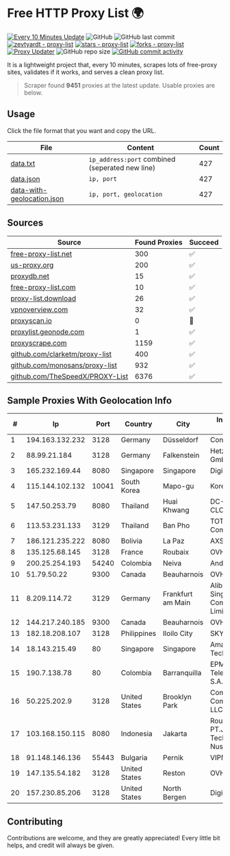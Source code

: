 
# Free HTTP Proxy List 🌍

[![Every 10 Minutes Update](https://github.com/mertguvencli/http-proxy-list/actions/workflows/main.yml/badge.svg?branch=main)](https://github.com/mertguvencli/http-proxy-list/actions/workflows/main.yml)
![GitHub](https://img.shields.io/github/license/mertguvencli/http-proxy-list)
![GitHub last commit](https://img.shields.io/github/last-commit/mertguvencli/http-proxy-list)
[![zevtyardt - proxy-list](https://img.shields.io/static/v1?label=zevtyardt&message=proxy-list&color=blue&logo=github)](https://github.com/zevtyardt/proxy-list "Go to GitHub repo")
[![stars - proxy-list](https://img.shields.io/github/stars/zevtyardt/proxy-list?style=social)](https://github.com/zevtyardt/proxy-list)
[![forks - proxy-list](https://img.shields.io/github/forks/zevtyardt/proxy-list?style=social)](https://github.com/zevtyardt/proxy-list)
[![Proxy Updater](https://github.com/zevtyardt/proxy-list/workflows/Proxy%20Updater/badge.svg)](https://github.com/zevtyardt/proxy-list/actions?query=workflow:"Proxy+Updater")
![GitHub repo size](https://img.shields.io/github/repo-size/zevtyardt/proxy-list)
[![GitHub commit activity](https://img.shields.io/github/commit-activity/m/zevtyardt/proxy-list?logo=commits)](https://github.com/zevtyardt/proxy-list/commits/main)

It is a lightweight project that, every 10 minutes, scrapes lots of free-proxy sites, validates if it works, and serves a clean proxy list.

> Scraper found **9451** proxies at the latest update. Usable proxies are below.

## Usage

Click the file format that you want and copy the URL.

|File|Content|Count|
|----|-------|-----|
|[data.txt](https://raw.githubusercontent.com/mertguvencli/http-proxy-list/main/proxy-list/data.txt)|`ip_address:port` combined (seperated new line)|427|
|[data.json](https://raw.githubusercontent.com/mertguvencli/http-proxy-list/main/proxy-list/data.json)|`ip, port`|427|
|[data-with-geolocation.json](https://raw.githubusercontent.com/mertguvencli/http-proxy-list/main/proxy-list/data-with-geolocation.json)|`ip, port, geolocation`|427|

## Sources

|Source|Found Proxies|Succeed|
|------|-------------|-------|
|[free-proxy-list.net](https://free-proxy-list.net)|300|✅|
|[us-proxy.org](https://www.us-proxy.org)|200|✅|
|[proxydb.net](http://proxydb.net)|15|✅|
|[free-proxy-list.com](https://free-proxy-list.com/?page=&port=&type%5B%5D=http&type%5B%5D=https&up_time=0&search=Search)|10|✅|
|[proxy-list.download](https://www.proxy-list.download/HTTP)|26|✅|
|[vpnoverview.com](https://vpnoverview.com/privacy/anonymous-browsing/free-proxy-servers)|32|✅|
|[proxyscan.io](https://www.proxyscan.io)|0|🚫|
|[proxylist.geonode.com](https://proxylist.geonode.com/api/proxy-list?limit=300&page=1&sort_by=lastChecked&sort_type=desc&protocols=http,https)|1|✅|
|[proxyscrape.com](https://api.proxyscrape.com/v2/?request=displayproxies&protocol=http&timeout=10000&country=all&ssl=all&anonymity=all)|1159|✅|
|[github.com/clarketm/proxy-list](https://raw.githubusercontent.com/clarketm/proxy-list/master/proxy-list-raw.txt)|400|✅|
|[github.com/monosans/proxy-list](https://raw.githubusercontent.com/monosans/proxy-list/main/proxies/http.txt)|932|✅|
|[github.com/TheSpeedX/PROXY-List](https://raw.githubusercontent.com/TheSpeedX/PROXY-List/master/http.txt)|6376|✅|


## Sample Proxies With Geolocation Info

|#|Ip|Port|Country|City|Internet Service Provider|
|-|--|----|-------|----|-------------------------|
|1|194.163.132.232|3128|Germany|Düsseldorf|Contabo GmbH|
|2|88.99.21.184|3128|Germany|Falkenstein|Hetzner Online GmbH|
|3|165.232.169.44|8080|Singapore|Singapore|DigitalOcean, LLC|
|4|115.144.102.132|10041|South Korea|Mapo-gu|Korea Telecom|
|5|147.50.253.79|8080|Thailand|Huai Khwang|DC-CLOUDFOREST3|
|6|113.53.231.133|3129|Thailand|Ban Pho|TOT Public Company Limited|
|7|186.121.235.222|8080|Bolivia|La Paz|AXS Bolivia S. A.|
|8|135.125.68.145|3128|France|Roubaix|OVH SAS|
|9|200.25.254.193|54240|Colombia|Neiva|Andinet ON Line|
|10|51.79.50.22|9300|Canada|Beauharnois|OVH SAS|
|11|8.209.114.72|3129|Germany|Frankfurt am Main|Alibaba.com Singapore E-Commerce Private Limited|
|12|144.217.240.185|9300|Canada|Beauharnois|OVH SAS|
|13|182.18.208.107|3128|Philippines|Iloilo City|SKYBROADBAND|
|14|18.143.215.49|80|Singapore|Singapore|Amazon Technologies Inc.|
|15|190.7.138.78|80|Colombia|Barranquilla|EPM Telecomunicaciones S.A. E.S.P.|
|16|50.225.202.9|3128|United States|Brooklyn Park|Comcast Cable Communications, LLC|
|17|103.168.150.115|8080|Indonesia|Jakarta|Router of PT.Jayanet Technology Nusantara|
|18|91.148.146.136|55443|Bulgaria|Pernik|VIPNET PRIM Ltd|
|19|147.135.54.182|3128|United States|Reston|OVH SAS|
|20|157.230.85.206|3128|United States|North Bergen|DigitalOcean, LLC|



## Contributing

Contributions are welcome, and they are greatly appreciated! Every
little bit helps, and credit will always be given.

